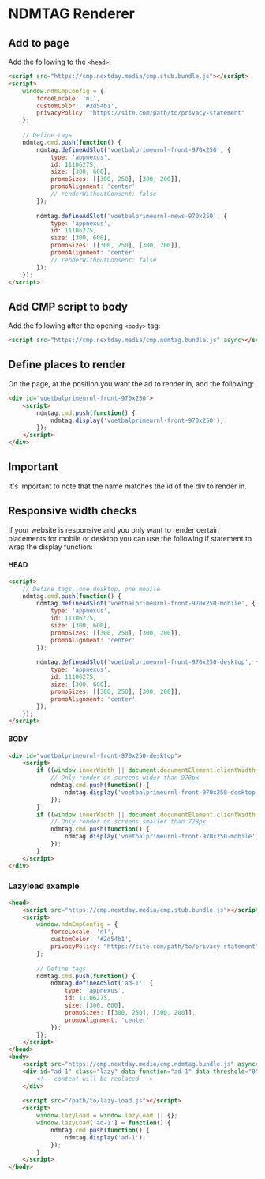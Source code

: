 # NDMTAG Renderer

## Add to page
Add the following to the `<head>`:
```html
<script src="https://cmp.nextday.media/cmp.stub.bundle.js"></script>
<script>
	window.ndmCmpConfig = {
		forceLocale: 'nl',
		customColor: '#2d54b1',
		privacyPolicy: "https://site.com/path/to/privacy-statement"
	};
	
	// Define tags
	ndmtag.cmd.push(function() {
		ndmtag.defineAdSlot('voetbalprimeurnl-front-970x250', {
			type: 'appnexus',
			id: 11106275,
			size: [300, 600],
			promoSizes: [[300, 250], [300, 200]],
			promoAlignment: 'center'
			// renderWithoutConsent: false
		});
		
		ndmtag.defineAdSlot('voetbalprimeurnl-news-970x250', {
			type: 'appnexus',
			id: 11106275,
			size: [300, 600],
			promoSizes: [[300, 250], [300, 200]],
			promoAlignment: 'center'
			// renderWithoutConsent: false
		});
	});
</script>
```

## Add CMP script to body
Add the following after the opening `<body>` tag:
```html
<script src="https://cmp.nextday.media/cmp.ndmtag.bundle.js" async></script> 
```

## Define places to render
On the page, at the position you want the ad to render in, add the following:
```html
<div id="voetbalprimeurnl-front-970x250">
	<script>
		ndmtag.cmd.push(function() {
			ndmtag.display('voetbalprimeurnl-front-970x250');
		});
	</script>
</div>
```

## Important
It's important to note that the name matches the id of the div to render in.

## Responsive width checks
If your website is responsive and you only want to render certain placements for mobile or desktop you can use the following if statement to wrap the display function:
#### HEAD
```html
<script>
	// Define tags, one desktop, one mobile
	ndmtag.cmd.push(function() {
		ndmtag.defineAdSlot('voetbalprimeurnl-front-970x250-mobile', {
			type: 'appnexus',
			id: 11106275,
			size: [300, 600],
			promoSizes: [[300, 250], [300, 200]],
			promoAlignment: 'center'
		});
		
		ndmtag.defineAdSlot('voetbalprimeurnl-front-970x250-desktop', {
			type: 'appnexus',
			id: 11106275,
			size: [300, 600],
			promoSizes: [[300, 250], [300, 200]],
			promoAlignment: 'center'
		});
	});
</script>
```
#### BODY
```html
<div id="voetbalprimeurnl-front-970x250-desktop">
	<script>
		if ((window.innerWidth || document.documentElement.clientWidth || document.body.clientWidth) >= 970) {
			// Only render on screens wider than 970px
			ndmtag.cmd.push(function() {
				ndmtag.display('voetbalprimeurnl-front-970x250-desktop');
			});
		}
		if ((window.innerWidth || document.documentElement.clientWidth || document.body.clientWidth) < 728) {
			// Only render on screens smaller than 728px
			ndmtag.cmd.push(function() {
				ndmtag.display('voetbalprimeurnl-front-970x250-mobile');
			});
		}
	</script>
</div>
```
### Lazyload example
```html
<head>
	<script src="https://cmp.nextday.media/cmp.stub.bundle.js"></script>
	<script>
		window.ndmCmpConfig = {
			forceLocale: 'nl',
			customColor: '#2d54b1',
			privacyPolicy: "https://site.com/path/to/privacy-statement"
		};
		
		// Define tags
		ndmtag.cmd.push(function() {
			ndmtag.defineAdSlot('ad-1', {
				type: 'appnexus',
				id: 11106275,
				size: [300, 600],
				promoSizes: [[300, 250], [300, 200]],
				promoAlignment: 'center'
			});			
		});
	</script>
</head>
<body>
    <script src="https://cmp.nextday.media/cmp.ndmtag.bundle.js" async></script>
    <div id="ad-1" class="lazy" data-function="ad-1" data-threshold="0">
        <!-- content will be replaced -->
    </div>
    
    <script src="/path/to/lazy-load.js"></script>
    <script>
        window.lazyLoad = window.lazyLoad || {};
        window.lazyLoad['ad-1'] = function() {
            ndmtag.cmd.push(function() {
				ndmtag.display('ad-1');
			});
        }
    </script>
</body>
```
